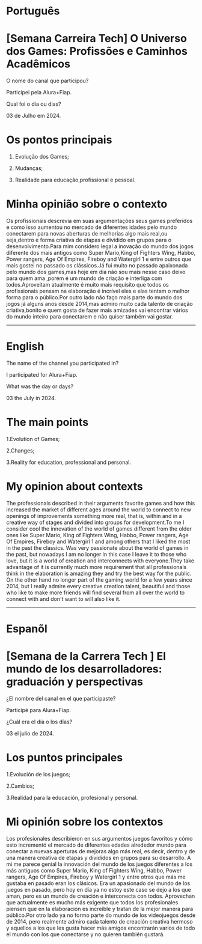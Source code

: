 

# Português

# [Semana Carreira Tech] O Universo dos Games: Profissões e Caminhos Acadêmicos


O nome do canal que participou?

Participei pela Alura+Fiap.

Qual foi o dia ou dias?

03 de Julho em 2024.

# Os pontos principais 

1. Evolução dos Games;

2.  Mudanças;

3. Realidade para educação,profissional e pessoal.

# Minha opinião sobre o contexto

<p>Os profissionais descrevia em suas argumentações seus games preferidos e como isso aumentou no  mercado de diferentes idades pelo mundo  conectarem para novas aberturas  de melhorias algo mais real,ou seja,dentro e forma criativa de etapas  e dividido em grupos para o desenvolvimento.Para mim  considero legal a inovação do mundo dos jogos diferente dos mais antigos como Super Mario,King of Fighters Wing, Habbo, Power rangers, Age Of Empires, Fireboy and Watergirl 1 e entre outros que mais gostei no passado os clássicos.Já fui muito no passado  apaixonada pelo mundo dos games,mas hoje em dia não sou mais nesse caso deixo para  quem ama ,porém é um mundo de criação  e interliga com todos.Aproveitam atualmente é muito mais requisito que todos os profissionais pensam na elaboração é incrível eles e elas tentam o melhor forma para o público.Por outro lado não faço mais parte do mundo dos jogos já alguns anos desde 2014,mas admiro muito cada talento de criação criativa,bonito e quem gosta de fazer mais amizades vai encontrar vários do mundo inteiro para conectarem e não quiser também vai gostar.</p>

--------------------------------------------------------------------------------------------------------------------------------

# English

The name of the channel you participated in?

I participated for Alura+Fiap.

What was the day or days?

03 the July in 2024.

# The main points

1.Evolution of Games;

2.Changes;

3.Reality for education, professional and personal.


# My opinion about contexts

<p>The professionals described in their arguments favorite games and how this increased  the market of different ages around the world to connect to new openings of improvements something more real, that is, within and in a creative way of stages and divided into groups for development.To me I consider cool the innovation of the world of games different from the older ones like Super Mario, King of Fighters Wing, Habbo, Power rangers, Age Of Empires, Fireboy and Watergirl 1 and among others that I liked the most in the past the classics. Was very passionate about the world of games in the past, but nowadays I am no longer in this case I leave it to those who love, but it is a world of creation and interconnects with everyone.They take advantage of it is currently much more requirement that all professionals think in the elaboration is amazing they and  try the best way for the public. On the other hand no longer part of the gaming world for a few years since 2014, but I really admire every creative creation talent, beautiful and those who like to make more friends will find several from all over the world to connect with and don't want to will also like it. </p>

--------------------------------------------------------------------------------------------------------------------------------

# Espanõl 

# [Semana de la Carrera Tech ] El mundo de los desarrolladores: graduación y perspectivas

¿El nombre del canal en el que participaste?

Participé para Alura+Fiap.

¿Cuál era el día o los días?

03 el julio de 2024.


# Los puntos principales

1.Evolución de los juegos;

2.Cambios;

3.Realidad para la educación, profesional y personal.

# Mi opinión sobre los contextos

<p>Los profesionales describieron en sus argumentos juegos favoritos y cómo esto incrementó el mercado de diferentes edades alrededor mundo para conectar a nuevas aperturas de mejoras algo más real, es decir, dentro y de una manera creativa de etapas y divididos en grupos para su desarrollo. A mi me parece genial la innovación del mundo de los juegos diferentes a los más antiguos como Super Mario, King of Fighters Wing, Habbo, Power rangers, Age Of Empires, Fireboy y Watergirl 1 y entre otros que más me gustaba en pasado eran los clásicos. Era un apasionado del mundo de los juegos en  pasado, pero hoy en día ya no estoy  este caso se  dejo a los que aman, pero es un mundo de creación e interconecta con todos. Aprovechan que actualmente es mucho más exigente que todos los profesionales piensen que en la elaboración es increíble y tratan de la mejor manera para  público.Por otro lado ya no formo parte do mundo de los videojuegos desde de 2014, pero realmente admiro cada talento de creación creativa hermoso y aquellos a los que les gusta hacer más amigos encontrarán varios de todo el mundo con los que conectarse y no quieren también gustará.</p>

